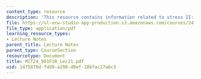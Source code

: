 ```yaml
---
content_type: resource
description: 'This resource contains information related to stress II: rhythm. '
file: https://ol-ocw-studio-app-production.s3.amazonaws.com/courses/24-901-language-and-its-structure-i-phonology-fall-2010/1475870dfdd9a298d0ef10bfac27a6c3_MIT24_901F10_Lec21.pdf
file_type: application/pdf
learning_resource_types:
- Lecture Notes
parent_title: Lecture Notes
parent_type: CourseSection
resourcetype: Document
title: MIT24_901F10_Lec21.pdf
uid: 1475870d-fdd9-a298-d0ef-10bfac27a6c3
---
```


